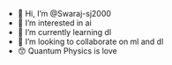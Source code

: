 - 👋 Hi, I’m @Swaraj-sj2000
- 👀 I’m interested in ai
- 🌱 I’m currently learning dl
- 💞️ I’m looking to collaborate on ml and dl
- 😙 Quantum Physics is love
<!---
Swaraj-sj2000/Swaraj-sj2000 is a ✨ special ✨ repository because its `README.md` (this file) appears on your GitHub profile.
You can click the Preview link to take a look at your changes.
--->
